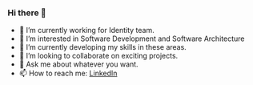 ### Hi there 👋

- 🔭 I’m currently working for Identity team.
- 👀 I’m interested in Software Development and Software Architecture
- 🌱 I’m currently developing my skills in these areas.
- 💞 I’m looking to collaborate on exciting projects.
- 💬 Ask me about whatever you want.
- 📫 How to reach me: [LinkedIn](https://www.linkedin.com/in/antoniodfg)
